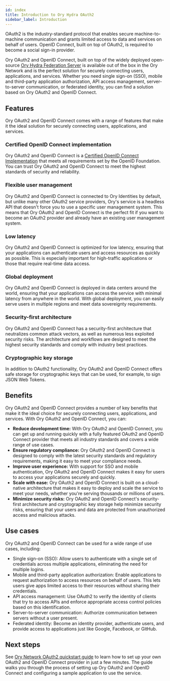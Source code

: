```yaml
---
id: index
title: Introduction to Ory Hydra OAuth2
sidebar_label: Introduction
---
```


OAuth2 is the industry-standard protocol that enables secure machine-to-machine communication and grants limited access to data
and services on behalf of users. OpenID Connect, built on top of OAuth2, is required to become a social sign-in provider.

Ory OAuth2 and OpenID Connect, built on top of the widely deployed open-source
[Ory Hydra Federation Server](https://github.com/ory/hydra) is available out of the box in the Ory Network and is the perfect
solution for securely connecting users, applications, and services. Whether you need single sign-on (SSO), mobile and third-party
application authorization, API access management, server-to-server communication, or federated identity, you can find a solution
based on Ory OAuth2 and OpenID Connect.

## Features

Ory OAuth2 and OpenID Connect comes with a range of features that make it the ideal solution for securely connecting users,
applications, and services.

### Certified OpenID Connect implementation

Ory OAuth2 and OpenID Connect is a [Certified OpenID Connect Implementation](https://openid.net/developers/certified/) that meets
all requirements set by the OpenID Foundation. You can trust Ory OAuth2 and OpenID Connect to meet the highest standards of
security and reliability.

### Flexible user management

Ory OAuth2 and OpenID Connect is connected to Ory Identities by default, but unlike many other OAuth2 service providers, Ory's
service is a headless API that doesn't force you to use a specific user management system. This means that Ory OAuth2 and OpenID
Connect is the perfect fit if you want to become an OAuth2 provider and already have an existing user management system.

### Low latency

Ory OAuth2 and OpenID Connect is optimized for low latency, ensuring that your applications can authenticate users and access
resources as quickly as possible. This is especially important for high-traffic applications or those that require real-time data
access.

### Global deployment

Ory OAuth2 and OpenID Connect is deployed in data centers around the world, ensuring that your applications can access the service
with minimal latency from anywhere in the world. With global deployment, you can easily serve users in multiple regions and meet
data sovereignty requirements.

### Security-first architecture

Ory OAuth2 and OpenID Connect has a security-first architecture that neutralizes common attack vectors, as well as numerous less
exploited security risks. The architecture and workflows are designed to meet the highest security standards and comply with
industry best practices.

### Cryptographic key storage

In addition to OAuth2 functionality, Ory OAuth2 and OpenID Connect offers safe storage for cryptographic keys that can be used,
for example, to sign JSON Web Tokens.

## Benefits

Ory OAuth2 and OpenID Connect provides a number of key benefits that make it the ideal choice for securely connecting users,
applications, and services. With Ory OAuth2 and OpenID Connect, you can:

- **Reduce development time:** With Ory OAuth2 and OpenID Connect, you can get up and running quickly with a fully featured OAuth2
  and OpenID Connect provider that meets all industry standards and covers a wide range of use cases.
- **Ensure regulatory compliance:** Ory OAuth2 and OpenID Connect is designed to comply with the latest security standards and
  regulatory requirements, making it easy to meet your compliance needs.
- **Improve user experience:** With support for SSO and mobile authentication, Ory OAuth2 and OpenID Connect makes it easy for
  users to access your applications securely and quickly.
- **Scale with ease:** Ory OAuth2 and OpenID Connect is built on a cloud-native architecture that makes it easy to deploy and
  scale the service to meet your needs, whether you're serving thousands or millions of users.
- **Minimize security risks:** Ory OAuth2 and OpenID Connect's security-first architecture and cryptographic key storage help
  minimize security risks, ensuring that your users and data are protected from unauthorized access and malicious attacks.

## Use cases

Ory OAuth2 and OpenID Connect can be used for a wide range of use cases, including:

- Single sign-on (SSO): Allow users to authenticate with a single set of credentials across multiple applications, eliminating the
  need for multiple logins.
- Mobile and third-party application authorization: Enable applications to request authorization to access resources on behalf of
  users. This lets users give apps limited access to their resources without sharing their credentials.
- API access management: Use OAuth2 to verify the identity of clients that try to access APIs and enforce appropriate access
  control policies based on this identification.
- Server-to-server communication: Authorize communication between servers without a user present.
- Federated identity: Become an identity provider, authenticate users, and provide access to applications just like Google,
  Facebook, or GitHub.

## Next steps

See [Ory Network OAuth2 quickstart guide](/docs/getting-started/ory-network-oauth2) to learn how to set up your own OAuth2 and
OpenID Connect provider in just a few minutes. The guide walks you through the process of setting up Ory OAuth2 and OpenID Connect
and configuring a sample application to use the service.
